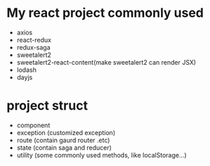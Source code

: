 # My react project commonly used

 - axios
 - react-redux
 - redux-saga
 - sweetalert2
 - sweetalert2-react-content(make sweetalert2 can render JSX)
 - lodash
 - dayjs

# project struct

 - component
 - exception (customized exception)
 - route (contain gaurd router .etc)
 - state (contain saga and reducer)
 - utility (some commonly used methods, like localStorage...)